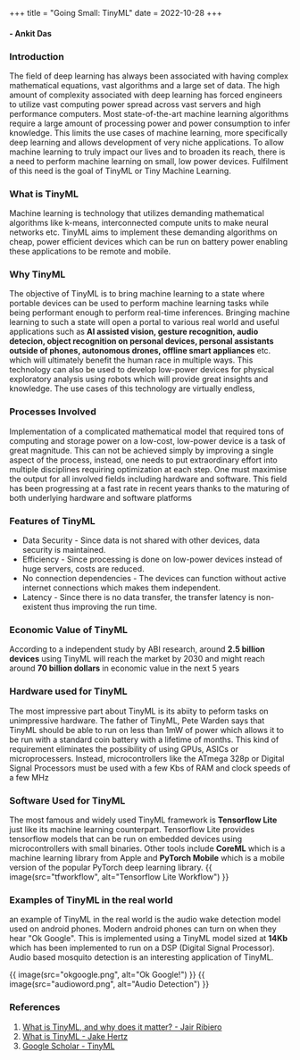 +++
title = "Going Small: TinyML"
date = 2022-10-28
+++
#### - Ankit Das
### Introduction
The field of deep learning has always been associated with having complex mathematical equations, vast algorithms and a large set of data. The high amount of complexity associated with deep learning has forced engineers to utilize vast computing power spread across vast servers and high performance computers. Most state-of-the-art machine learning algorithms require a large amount of processing power and power consumption to infer knowledge. This limits the use cases of machine learning, more specifically deep learning and allows development of very niche applications. To allow machine learning to truly impact our lives and to broaden its reach, there is a need to perform machine learning on small, low power devices. Fulfilment of this need is the goal of TinyML or Tiny Machine Learning.

### What is TinyML
Machine learning is technology that utilizes demanding mathematical algorithms like k-means, interconnected compute units to make neural networks etc. TinyML aims to implement these demanding algorithms on cheap, power efficient devices which can be run on battery power enabling these applications to be remote and mobile.

### Why TinyML
The objective of TinyML is to bring machine learning to a state where portable devices can be used to perform machine learning tasks while being performant enough to perform real-time inferences. Bringing machine learning to such a state will open a portal to various real world and useful applications such as **AI assisted vision, gesture recognition, audio detecion, object recognition on personal devices, personal assistants outside of phones, autonomous drones, offline smart appliances** etc. which will ultimately benefit the human race in multiple ways. This technology can also be used to develop low-power devices for physical exploratory analysis using robots which will provide great insights and knowledge. The use cases of this technology are virtually endless,

### Processes Involved
Implementation of a complicated mathematical model that required tons of computing and storage power on a low-cost, low-power device is a task of great magnitude. This can not be achieved simply by improving a single aspect of the process, instead, one needs to put extraordinary effort into multiple disciplines requiring optimization at each step. One must maximise the output for all involved fields including hardware and software. This field has been progressing at a fast rate in recent years thanks to the maturing of both underlying hardware and software platforms

### Features of TinyML
* Data Security - Since data is not shared with other devices, data security is maintained.
* Efficiency - Since processing is done on low-power devices instead of huge servers, costs are reduced.
* No connection dependencies - The devices can function without active internet connections which makes them independent.
* Latency - Since there is no data transfer, the transfer latency is non-existent thus improving the run time.

### Economic Value of TinyML
According to a independent study by ABI research, around **2.5 billion devices** using TinyML will reach the market by 2030 and might reach around **70 billion dollars** in economic value in the next 5 years

### Hardware used for TinyML
The most impressive part about TinyML is its abiity to peform tasks on unimpressive hardware. The father of TinyML, Pete Warden says that TinyML should be able to run on less than 1mW of power which allows it to be run with a standard coin battery with a lifetime of months. This kind of requirement eliminates the possibility of using GPUs, ASICs or microprocessers. Instead, microcontrollers like the ATmega 328p or Digital Signal Processors must be used with a few Kbs of RAM and clock speeds of a few MHz

### Software Used for TinyML
The most famous and widely used TinyML framework is **Tensorflow Lite** just like its machine learning counterpart. Tensorflow Lite provides tensorflow models that can be run on embedded devices using microcontrollers with small binaries. Other tools include **CoreML** which is a machine learning library from Apple and **PyTorch Mobile** which is a mobile version of the popular PyTorch deep learning library.
{{ image(src="tfworkflow", alt="Tensorflow Lite Workflow") }} 

### Examples of TinyML in the real world
an example of TinyML in the real world is the audio wake detection model used on android phones. Modern android phones can turn on when they hear "Ok Google". This is implemented using a TinyML model sized at **14Kb** which has been implemented to run on a DSP (Digital Signal Processor). Audio based mosquito detection is an interesting application of TinyML.

{{ image(src="okgoogle.png", alt="Ok Google!") }} 
{{ image(src="audioword.png", alt="Audio Detection") }} 


### References

1. [What is TinyML, and why does it matter? - Jair Ribiero](https://medium.com/tech-cult-heartbeat/what-is-tinyml-and-why-does-it-matter-f5b164766876)
2. [What is TinyML - Jake Hertz](https://www.allaboutcircuits.com/technical-articles/what-is-tinyml/)
3. [Google Scholar - TinyML](https://scholar.google.com/scholar?hl=en&as_sdt=0%2C5&q=tinyML&btnG=)